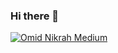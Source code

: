 ### Hi there 👋

[![Omid Nikrah Medium](https://github-readme-medium.vercel.app/?username=raphaellaranjeiras)](https://medium.com/@omidnikrah)


<!--
**raphaellaranjeiras/raphaellaranjeiras** is a ✨ _special_ ✨ repository because its `README.md` (this file) appears on your GitHub profile.

Here are some ideas to get you started:

- 🔭 I’m currently working on ...
- 🌱 I’m currently learning ...
- 👯 I’m looking to collaborate on ...
- 🤔 I’m looking for help with ...
- 💬 Ask me about ...
- 📫 How to reach me: ...
- 😄 Pronouns: ...
- ⚡ Fun fact: ...
-->
